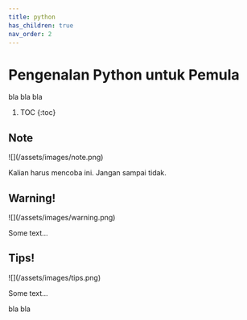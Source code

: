 ```yaml
---
title: python
has_children: true
nav_order: 2
---
```


# Pengenalan Python untuk Pemula

bla bla bla

1. TOC
{:toc}

## Note
<div class="custom-note" markdown="1">
![](/assets/images/note.png)

Kalian harus mencoba ini. Jangan sampai tidak.
</div>

## Warning!
<div class="custom-warning" markdown="1">
![](/assets/images/warning.png)

Some text...
</div>

## Tips!
<div class="custom-tips" markdown="1">
![](/assets/images/tips.png)

Some text...
</div>

bla bla
